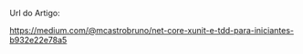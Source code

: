 Url do Artigo:

https://medium.com/@mcastrobruno/net-core-xunit-e-tdd-para-iniciantes-b932e22e78a5

